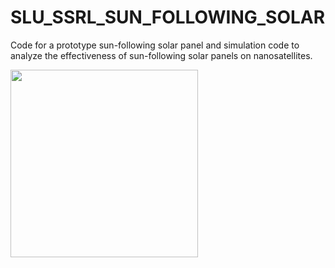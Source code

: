 # SLU_SSRL_SUN_FOLLOWING_SOLAR
Code for a prototype sun-following solar panel and simulation code to analyze the effectiveness of sun-following solar panels on nanosatellites.

<img width="300" src="https://github.com/Nrxszv0/SLU_SSRL_SUN_FOLLOWING_SOLAR/assets/58677365/8e6226f5-de48-4fb4-a8b3-9f2b9742b1f5">
